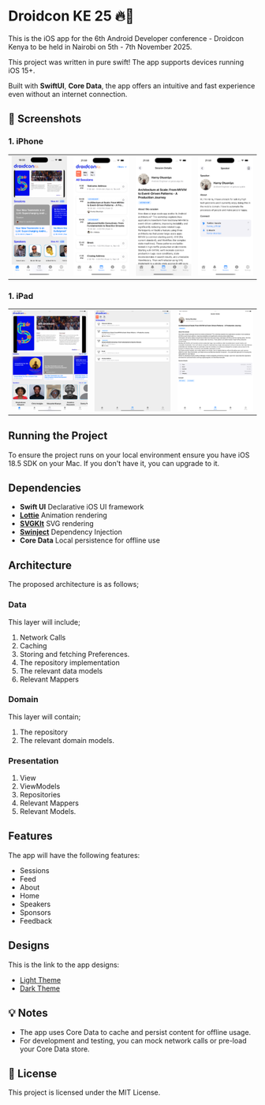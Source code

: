 # Droidcon KE 25 🔥🔨

This is the iOS app for the 6th Android Developer conference - Droidcon Kenya to be held in Nairobi on 5th - 7th
November 2025.

This project was written in pure swift! The app supports devices running iOS 15+.

Built with **SwiftUI**, **Core Data**, the app offers an intuitive and fast experience even without an internet connection.

<!-- 
<a href="https://apps.apple.com/us/app/id6446771305">
  <img alt='Get it on AppStore' src='https://developer.apple.com/app-store/marketing/guidelines/images/badge-example-preferred_2x.png' width='200'>
</a> -->

## 📸 Screenshots
### 1. iPhone
<table>
    <tr>
        <td><img src="Screenshots/iphone/Image1.png" width="200px" /></td>
        <td><img src="Screenshots/iphone/Image2.png" width="200px" /></td>
        <td><img src="Screenshots/iphone/Image3.png" width="200px" /></td>
        <td><img src="Screenshots/iphone/Image4.png" width="200px" /></td>
    </tr>
</table>

### 1. iPad
<table>
    <tr>
        <td><img src="Screenshots/ipad/Image1.png" width="200px" /></td>
        <td><img src="Screenshots/ipad/Image2.png" width="200px" /></td>
        <td><img src="Screenshots/ipad/Image3.png" width="200px" /></td>
    </tr>
</table>

## Running the Project

To ensure the project runs on your local environment ensure you have iOS 18.5 SDK on your Mac. If you don't have it, you can upgrade to it.

## Dependencies

* **Swift UI** Declarative iOS UI framework
* **[Lottie](https://github.com/airbnb/lottie-ios)** Animation rendering
* **[SVGKIt](https://github.com/SVGKit/SVGKit)** SVG rendering
* **[Swinject](https://github.com/Swinject/Swinject)** Dependency Injection
* **Core Data** Local persistence for offline use


## Architecture

The proposed architecture is as follows;

### Data

This layer will include;

1. Network Calls
2. Caching
3. Storing and fetching Preferences.
4. The repository implementation
5. The relevant data models
6. Relevant Mappers

### Domain

This layer will contain;

1. The repository
2. The relevant domain models.

### Presentation

1. View
2. ViewModels
3. Repositories
4. Relevant Mappers
5. Relevant Models.

## Features

The app will have the following features:

- Sessions
- Feed
- About
- Home
- Speakers
- Sponsors
- Feedback

## Designs

This is the link to the app designs:  
- [Light Theme](https://xd.adobe.com/view/dd5d0245-b92b-4678-9d4a-48b3a6f48191-880e/)
- [Dark Theme](https://xd.adobe.com/view/5ec235b6-c3c6-49a9-b783-1f1303deb1a8-0b91/)


## 💡 Notes

* The app uses Core Data to cache and persist content for offline usage.
* For development and testing, you can mock network calls or pre-load your Core Data store.

## 📄 License

This project is licensed under the MIT License.
